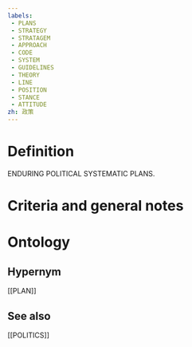 ```yaml
---
labels: 
 - PLANS
 - STRATEGY
 - STRATAGEM
 - APPROACH
 - CODE
 - SYSTEM
 - GUIDELINES
 - THEORY
 - LINE
 - POSITION
 - STANCE
 - ATTITUDE
zh: 政策
---
```


# Definition
ENDURING POLITICAL SYSTEMATIC PLANS.
# Criteria and general notes
# Ontology

## Hypernym
[[PLAN]]
## See also
[[POLITICS]]